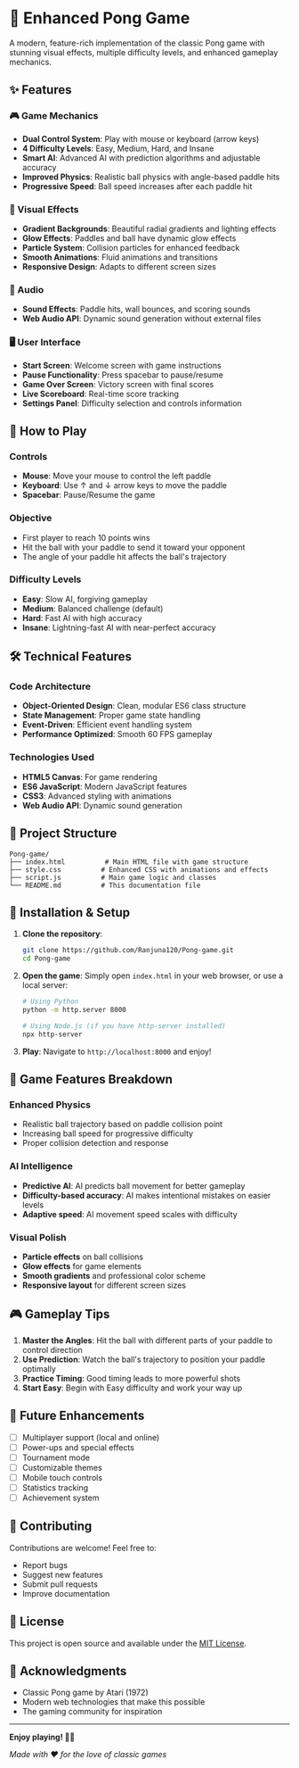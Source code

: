 # 🏓 Enhanced Pong Game

A modern, feature-rich implementation of the classic Pong game with stunning visual effects, multiple difficulty levels, and enhanced gameplay mechanics.

## ✨ Features

### 🎮 Game Mechanics
- **Dual Control System**: Play with mouse or keyboard (arrow keys)
- **4 Difficulty Levels**: Easy, Medium, Hard, and Insane
- **Smart AI**: Advanced AI with prediction algorithms and adjustable accuracy
- **Improved Physics**: Realistic ball physics with angle-based paddle hits
- **Progressive Speed**: Ball speed increases after each paddle hit

### 🎨 Visual Effects
- **Gradient Backgrounds**: Beautiful radial gradients and lighting effects
- **Glow Effects**: Paddles and ball have dynamic glow effects
- **Particle System**: Collision particles for enhanced feedback
- **Smooth Animations**: Fluid animations and transitions
- **Responsive Design**: Adapts to different screen sizes

### 🎵 Audio
- **Sound Effects**: Paddle hits, wall bounces, and scoring sounds
- **Web Audio API**: Dynamic sound generation without external files

### 🖥️ User Interface
- **Start Screen**: Welcome screen with game instructions
- **Pause Functionality**: Press spacebar to pause/resume
- **Game Over Screen**: Victory screen with final scores
- **Live Scoreboard**: Real-time score tracking
- **Settings Panel**: Difficulty selection and controls information

## 🚀 How to Play

### Controls
- **Mouse**: Move your mouse to control the left paddle
- **Keyboard**: Use ↑ and ↓ arrow keys to move the paddle
- **Spacebar**: Pause/Resume the game

### Objective
- First player to reach 10 points wins
- Hit the ball with your paddle to send it toward your opponent
- The angle of your paddle hit affects the ball's trajectory

### Difficulty Levels
- **Easy**: Slow AI, forgiving gameplay
- **Medium**: Balanced challenge (default)
- **Hard**: Fast AI with high accuracy
- **Insane**: Lightning-fast AI with near-perfect accuracy

## 🛠️ Technical Features

### Code Architecture
- **Object-Oriented Design**: Clean, modular ES6 class structure
- **State Management**: Proper game state handling
- **Event-Driven**: Efficient event handling system
- **Performance Optimized**: Smooth 60 FPS gameplay

### Technologies Used
- **HTML5 Canvas**: For game rendering
- **ES6 JavaScript**: Modern JavaScript features
- **CSS3**: Advanced styling with animations
- **Web Audio API**: Dynamic sound generation

## 📁 Project Structure

```
Pong-game/
├── index.html          # Main HTML file with game structure
├── style.css          # Enhanced CSS with animations and effects
├── script.js          # Main game logic and classes
└── README.md          # This documentation file
```

## 🔧 Installation & Setup

1. **Clone the repository**:
   ```bash
   git clone https://github.com/Ranjuna120/Pong-game.git
   cd Pong-game
   ```

2. **Open the game**:
   Simply open `index.html` in your web browser, or use a local server:
   ```bash
   # Using Python
   python -m http.server 8000
   
   # Using Node.js (if you have http-server installed)
   npx http-server
   ```

3. **Play**:
   Navigate to `http://localhost:8000` and enjoy!

## 🎯 Game Features Breakdown

### Enhanced Physics
- Realistic ball trajectory based on paddle collision point
- Increasing ball speed for progressive difficulty
- Proper collision detection and response

### AI Intelligence
- **Predictive AI**: AI predicts ball movement for better gameplay
- **Difficulty-based accuracy**: AI makes intentional mistakes on easier levels
- **Adaptive speed**: AI movement speed scales with difficulty

### Visual Polish
- **Particle effects** on ball collisions
- **Glow effects** for game elements
- **Smooth gradients** and professional color scheme
- **Responsive layout** for different screen sizes

## 🎮 Gameplay Tips

1. **Master the Angles**: Hit the ball with different parts of your paddle to control direction
2. **Use Prediction**: Watch the ball's trajectory to position your paddle optimally
3. **Practice Timing**: Good timing leads to more powerful shots
4. **Start Easy**: Begin with Easy difficulty and work your way up

## 🔮 Future Enhancements

- [ ] Multiplayer support (local and online)
- [ ] Power-ups and special effects
- [ ] Tournament mode
- [ ] Customizable themes
- [ ] Mobile touch controls
- [ ] Statistics tracking
- [ ] Achievement system

## 🤝 Contributing

Contributions are welcome! Feel free to:
- Report bugs
- Suggest new features
- Submit pull requests
- Improve documentation

## 📄 License

This project is open source and available under the [MIT License](LICENSE).

## 🙏 Acknowledgments

- Classic Pong game by Atari (1972)
- Modern web technologies that make this possible
- The gaming community for inspiration

---

**Enjoy playing! 🏓✨**

*Made with ❤️ for the love of classic games*
